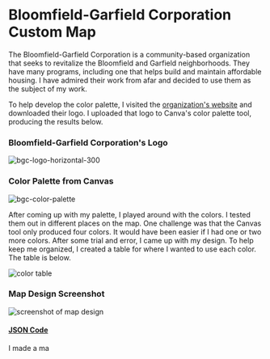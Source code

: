 # Bloomfield-Garfield Corporation Custom Map 

The Bloomfield-Garfield Corporation is a community-based organization that seeks to revitalize the Bloomfield and Garfield neighborhoods. They have many programs, including one that helps build and maintain affordable housing. I have admired their work from afar and decided to use them as the subject of my work. 

To help develop the color palette, I visited the [organization's website](https://bloomfield-garfield.org/) and downloaded their logo. I uploaded that logo to Canva's color palette tool, producing the results below.

###  Bloomfield-Garfield Corporation's Logo
![bgc-logo-horizontal-300](https://user-images.githubusercontent.com/78521868/159191769-90191682-3a52-49fb-896e-14dd6e59f6df.png)

### Color Palette from Canvas
![bgc-color-palette](https://user-images.githubusercontent.com/78521868/159191876-5acc96f5-98ac-42d9-806c-760d806c0ccd.PNG)

After coming up with my palette, I played around with the colors. I tested them out in different places on the map. One challenge was that the Canvas tool only produced four colors. It would have been easier if I had one or two more colors. After some trial and error, I came up with my design. To help keep me organized, I created a table for where I wanted to use each color. The table is below. 

![color table](https://user-images.githubusercontent.com/78521868/159192314-62a9899c-e1b1-4b97-8c5d-9644b98df8b4.PNG)

### Map Design Screenshot
![screenshot of map design](https://user-images.githubusercontent.com/78521868/159192526-48381922-dc56-4970-92b5-2440b575950f.PNG)

#### [JSON Code](JSONcode.json.md)

I made a ma
